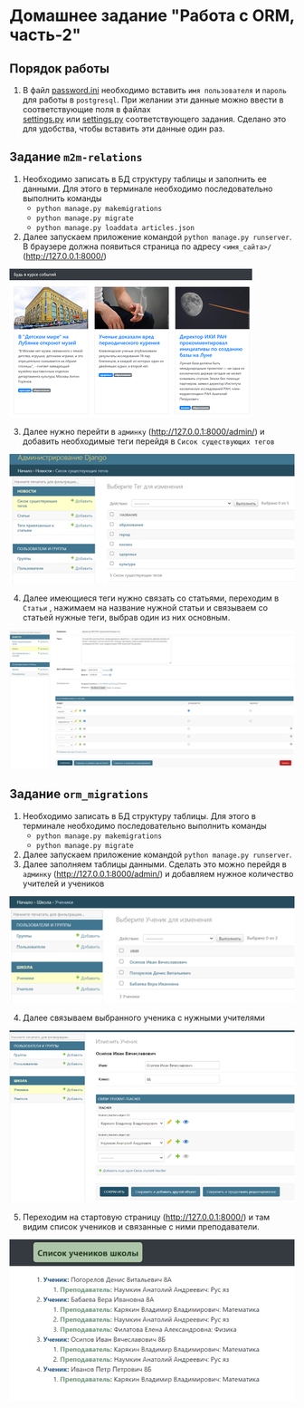 # Домашнее задание "Работа с ORM, часть-2"

## Порядок работы

1. В файл [password.ini](password.ini) необходимо вставить 
`имя пользователя` и `пароль` для работы в `postgresql`. При желании эти данные 
можно ввести в соответствующие поля в файлах  
[settings.py](orm_migrations%2Fwebsite%2Fsettings.py) или 
[settings.py](m2m-relations%2Fwebsite%2Fsettings.py) соответствующего задания.
Сделано это для удобства, чтобы вставить эти данные один раз.

## Задание `m2m-relations`

1. Необходимо записать в БД структуру таблицы и заполнить ее данными. 
Для этого в терминале необходимо последовательно выполнить команды
   * `python manage.py makemigrations`
   * `python manage.py migrate`
   * `python manage.py loaddata articles.json`
2. Далее запускаем приложение командой `python manage.py runserver`. 
В браузере должна появиться страница по адресу `<имя_сайта>/` (http://127.0.0.1:8000/)

![2024-04-20_01-54-31.png](m2m-relations/media/2024-04-20_01-54-31.png)

3. Далее нужно перейти в `админку` (http://127.0.0.1:8000/admin/) и добавить необходимые теги
перейдя в `Сисок существующих тегов`

![2024-04-20_02-03-36.png](m2m-relations/media/2024-04-20_02-03-36.png)

4. Далее имеющиеся теги нужно связать со статьями, переходим в `Статьи` , нажимаем на
название нужной статьи и связываем со статьей нужные теги, выбрав один из них основным.

![2024-04-20_02-11-16.png](m2m-relations/media/2024-04-20_02-11-16.png)

## Задание `orm_migrations`

1. Необходимо записать в БД структуру таблицы. 
Для этого в терминале необходимо последовательно выполнить команды
   * `python manage.py makemigrations`
   * `python manage.py migrate`
2. Далее запускаем приложение командой `python manage.py runserver`.
3. Далее заполняем таблицы данными. Сделать это можно перейдя в `админку`
(http://127.0.0.1:8000/admin/) и добавляем нужное количество учителей и
учеников

![2024-04-20_02-27-24.png](orm_migrations/media/2024-04-20_02-27-24.png)

4. Далее связываем выбранного ученика с нужными учителями

![2024-04-20_02-31-15.png](orm_migrations/media/2024-04-20_02-31-15.png)

5. Переходим на стартовую страницу (http://127.0.0.1:8000/) и там 
видим список учеников и связанные с ними преподаватели.

![2024-04-20_02-43-04.png](orm_migrations/media/2024-04-20_02-43-04.png)



